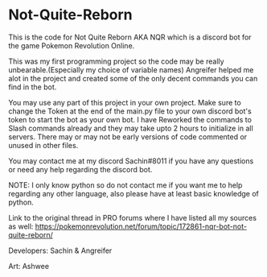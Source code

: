 # Not-Quite-Reborn
This is the code for Not Quite Reborn AKA NQR which is a discord bot for the game Pokemon Revolution Online.

This was my first programming project so the code may be really unbearable.(Especially my choice of variable names)
Angreifer helped me alot in the project and created some of the only decent commands you can find in the bot.

You may use any part of this project in your own project. Make sure to change the Token at the end of the main.py file to your own discord bot's token to start the bot as your own bot.
I have Reworked the commands to Slash commands already and they may take upto 2 hours to initialize in all servers.
There may or may not be early versions of code commented or unused in other files.

You may contact me at my discord Sachin#8011 if you have any questions or need any help regarding the discord bot.

NOTE: I only know python so do not contact me if you want me to help regarding any other language, also please have at least basic knowledge of python.

Link to the original thread in PRO forums where I have listed all my sources as well: https://pokemonrevolution.net/forum/topic/172861-nqr-bot-not-quite-reborn/

Developers:
Sachin & Angreifer

Art:
Ashwee
